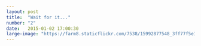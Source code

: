 ```yaml
---
layout: post
title:  "Wait for it..."
number: "2"
date:   2015-01-02 17:00:30
large-image: "https://farm8.staticflickr.com/7538/15992877548_3ff77f5e16_k.jpg"
---
```

<img class="lazy" data-original="https://farm8.staticflickr.com/7538/15992877548_3ff77f5e16_k.jpg" />